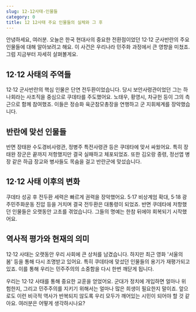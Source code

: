 ```yaml
---
slug: 12-12사태-인물들
category: 0
title: 12 12사태 주요 인물들의 실체와 그 후
---
```


안녕하세요, 여러분. 오늘은 한국 현대사의 중요한 전환점이었던 12·12 군사반란의 주요 인물들에 대해 알아보려고 해요. 이 사건은 우리나라 민주화 과정에서 큰 영향을 미쳤죠. 그럼 지금부터 자세히 살펴볼게요.

## 12·12 사태의 주역들

12·12 군사반란의 핵심 인물은 단연 전두환이었습니다. 당시 보안사령관이었던 그는 하나회라는 사조직을 중심으로 쿠데타를 주도했어요. 노태우, 황영시, 차규헌 등이 그의 측근으로 함께 참여했죠. 이들은 정승화 육군참모총장을 연행하고 군 지휘체계를 장악했습니다.

## 반란에 맞선 인물들

반면 장태완 수도경비사령관, 정병주 특전사령관 등은 쿠데타에 맞서 싸웠어요. 특히 장태완 장군은 끝까지 저항했지만 결국 실패하고 체포되었죠. 또한 김오랑 중령, 정선엽 병장 같은 하급 장교와 병사들도 목숨을 걸고 반란군에 맞섰습니다.

## 12·12 사태 이후의 변화

쿠데타 성공 후 전두환 세력은 빠르게 권력을 장악했어요. 5·17 비상계엄 확대, 5·18 광주민주화운동 진압 등을 거치며 결국 전두환은 대통령이 되었죠. 반면 쿠데타에 저항했던 인물들은 오랫동안 고초를 겪었습니다. 그들의 명예는 한참 뒤에야 회복되기 시작했어요.

## 역사적 평가와 현재의 의미

12·12 사태는 오랫동안 우리 사회에 큰 상처를 남겼습니다. 하지만 최근 영화 '서울의 봄' 등을 통해 다시 조명받고 있어요. 특히 쿠데타에 맞섰던 인물들의 용기가 재평가되고 있죠. 이를 통해 우리는 민주주의의 소중함을 다시 한번 깨닫게 됩니다.

우리는 12·12 사태를 통해 중요한 교훈을 얻었어요. 군대가 정치에 개입하면 얼마나 위험한지, 그리고 민주주의를 지키기 위해서는 얼마나 많은 희생이 필요한지 말이죠. 앞으로도 이런 비극적 역사가 반복되지 않도록 우리 모두가 깨어있는 시민이 되어야 할 것 같아요. 여러분은 어떻게 생각하시나요?